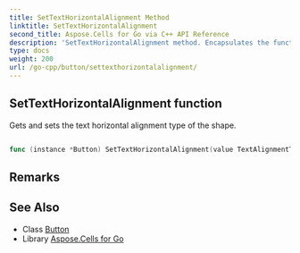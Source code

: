 ```yaml
---
title: SetTextHorizontalAlignment Method 
linktitle: SetTextHorizontalAlignment
second_title: Aspose.Cells for Go via C++ API Reference
description: 'SetTextHorizontalAlignment method. Encapsulates the function that represents settexthorizontalalignment in Go.'
type: docs
weight: 200
url: /go-cpp/button/settexthorizontalalignment/
---
```


## SetTextHorizontalAlignment function

Gets and sets the text horizontal alignment type of the shape.

```go

func (instance *Button) SetTextHorizontalAlignment(value TextAlignmentType)  error

```

## Remarks


## See Also

* Class [Button](../)
* Library [Aspose.Cells for Go](../../)
